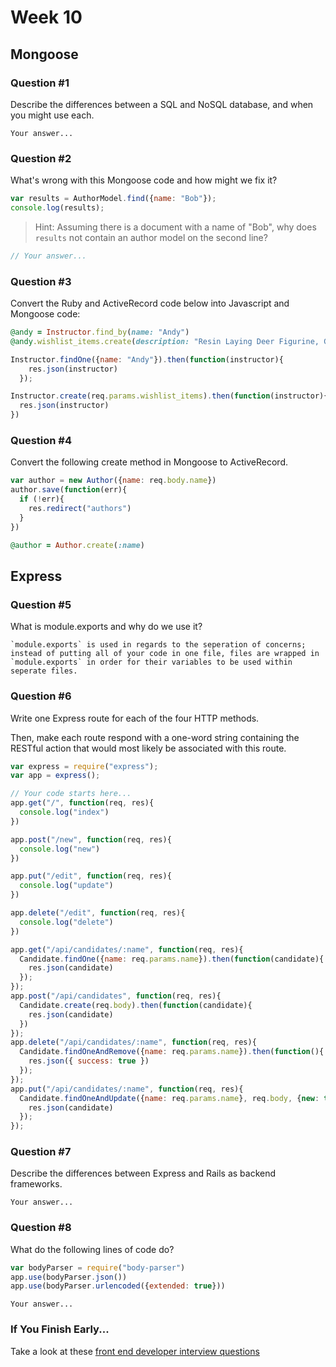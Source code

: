 # Week 10

## Mongoose

### Question #1

Describe the differences between a SQL and NoSQL database, and when you might use each.

```text
Your answer...
```

### Question #2

What's wrong with this Mongoose code and how might we fix it?

```js
var results = AuthorModel.find({name: "Bob"});
console.log(results);
```

> Hint: Assuming there is a document with a name of "Bob", why does `results` not contain an author model on the second line?

```js
// Your answer...
```

### Question #3

Convert the Ruby and ActiveRecord code below into Javascript and Mongoose code:

```rb
@andy = Instructor.find_by(name: "Andy")
@andy.wishlist_items.create(description: "Resin Laying Deer Figurine, Gold")
```

```js
Instructor.findOne({name: "Andy"}).then(function(instructor){
    res.json(instructor)
  });

Instructor.create(req.params.wishlist_items).then(function(instructor){
  res.json(instructor)
})
```

### Question #4

Convert the following create method in Mongoose to ActiveRecord.

```js
var author = new Author({name: req.body.name})
author.save(function(err){
  if (!err){
    res.redirect("authors")
  }
})
```

```rb
@author = Author.create(:name)
```

## Express

### Question #5

What is module.exports and why do we use it?

```text
`module.exports` is used in regards to the seperation of concerns; instead of putting all of your code in one file, files are wrapped in `module.exports` in order for their variables to be used within seperate files.
```

### Question #6

Write one Express route for each of the four HTTP methods.

Then, make each route respond with a one-word string containing the RESTful action that would most likely be associated with this route.

```js
var express = require("express");
var app = express();

// Your code starts here...
app.get("/", function(req, res){
  console.log("index")
})

app.post("/new", function(req, res){
  console.log("new")
})

app.put("/edit", function(req, res){
  console.log("update")
})

app.delete("/edit", function(req, res){
  console.log("delete")
})

app.get("/api/candidates/:name", function(req, res){
  Candidate.findOne({name: req.params.name}).then(function(candidate){
    res.json(candidate)
  });
});
app.post("/api/candidates", function(req, res){
  Candidate.create(req.body).then(function(candidate){
    res.json(candidate)
  })
});
app.delete("/api/candidates/:name", function(req, res){
  Candidate.findOneAndRemove({name: req.params.name}).then(function(){
    res.json({ success: true })
  });
});
app.put("/api/candidates/:name", function(req, res){
  Candidate.findOneAndUpdate({name: req.params.name}, req.body, {new: true}).then(function(candidate){
    res.json(candidate)
  });
});
```

### Question #7

Describe the differences between Express and Rails as backend frameworks.

```text
Your answer...
```

### Question #8

What do the following lines of code do?

```js
var bodyParser = require("body-parser")
app.use(bodyParser.json())
app.use(bodyParser.urlencoded({extended: true}))
```

```text
Your answer...
```

### If You Finish Early...

Take a look at these [front end developer interview questions](https://github.com/h5bp/Front-end-Developer-Interview-Questions/blob/master/README.md)
